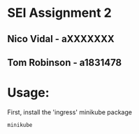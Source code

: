 # SEI Assignment 2

## Nico Vidal - aXXXXXXX
## Tom Robinson - a1831478


# Usage:

First, install the 'ingress' minikube package

``` shell
minikube
```
